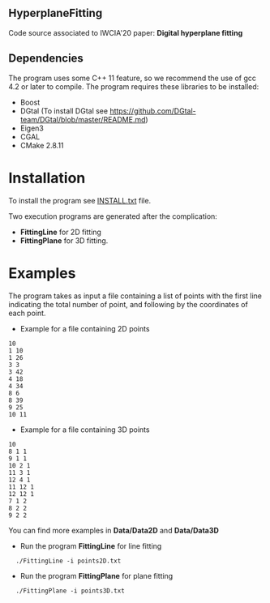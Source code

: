 ## HyperplaneFitting

Code source associated to IWCIA'20 paper: <b> Digital hyperplane fitting </b>

## Dependencies
The program uses some C++ 11 feature, so we recommend the use of gcc 4.2 or later to compile. The program requires these libraries to be installed:

* Boost
* DGtal (To install DGtal see https://github.com/DGtal-team/DGtal/blob/master/README.md)
* Eigen3
* CGAL
* CMake 2.8.11

# Installation 
To install the program see <a href="https://github.com/ngophuc/HyperplaneFitting/blob/master/Install.txt">INSTALL.txt</a> file.

Two execution programs are generated after the complication: 
* <b>FittingLine</b> for 2D fitting 
* <b>FittingPlane</b> for 3D fitting. 

# Examples
The program takes as input a file containing a list of points with the first line indicating the total number of point, and following by the coordinates of each point. 
* Example for a file containing 2D points 
```
10
1 10
1 26
3 3
3 42
4 18
4 34
8 6
8 39
9 25
10 11
```
* Example for a file containing 3D points 
```
10
8 1 1
9 1 1
10 2 1
11 3 1
12 4 1
11 12 1
12 12 1
7 1 2
8 2 2
9 2 2
```
You can find more examples in <b>Data/Data2D</b> and <b>Data/Data3D</b>

* Run the program <b>FittingLine</b> for line fitting
```
  ./FittingLine -i points2D.txt
```
* Run the program <b>FittingPlane</b> for plane fitting
```
  ./FittingPlane -i points3D.txt
```
